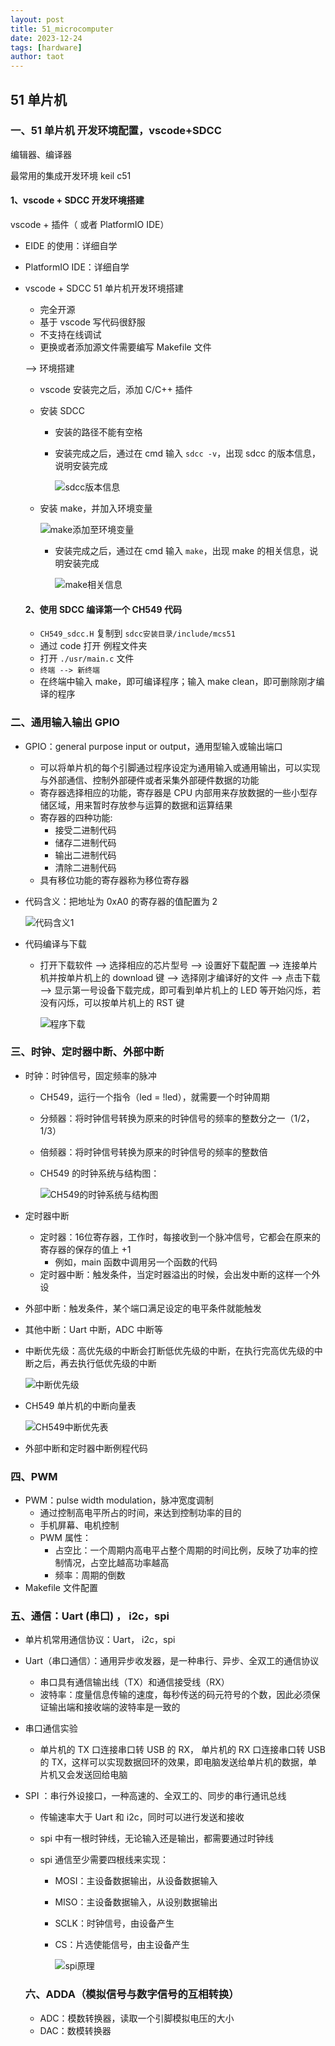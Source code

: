 ```yaml
---
layout: post
title: 51_microcomputer
date: 2023-12-24
tags: [hardware]
author: taot
---
```


## 51 单片机

### 一、51 单片机 开发环境配置，vscode+SDCC

编辑器、编译器

最常用的集成开发环境 keil c51

#### 1、vscode + SDCC 开发环境搭建

vscode + 插件（ 或者 PlatformIO IDE）

* EIDE 的使用：详细自学

* PlatformIO IDE：详细自学

* vscode + SDCC 51 单片机开发环境搭建

    *   完全开源
    *   基于 vscode 写代码很舒服
    *   不支持在线调试
    *   更换或者添加源文件需要编写 Makefile 文件

    --> 环境搭建

    * vscode 安装完之后，添加 C/C++ 插件

    * 安装 SDCC

        * 安装的路径不能有空格

        * 安装完成之后，通过在 cmd 输入 `sdcc -v`，出现 sdcc 的版本信息，说明安装完成

            ![sdcc版本信息](https://image-hosting-taot.oss-cn-shanghai.aliyuncs.com/markdown-image202302110148257.png)

            

    * 安装 make，并加入环境变量

        ![make添加至环境变量](https://image-hosting-taot.oss-cn-shanghai.aliyuncs.com/markdown-image202302110153235.png)

        * 安装完成之后，通过在 cmd 输入 `make`，出现 make 的相关信息，说明安装完成

            ![make相关信息](https://image-hosting-taot.oss-cn-shanghai.aliyuncs.com/markdown-image202302110157273.png)

    #### 2、使用 SDCC 编译第一个 CH549 代码

    *   `CH549_sdcc.H` 复制到 `sdcc安装目录/include/mcs51`
    *   通过 code 打开 例程文件夹
    *   打开 `./usr/main.c` 文件
    *   `终端 --> 新终端`
    *   在终端中输入 make，即可编译程序；输入 make clean，即可删除刚才编译的程序

### 二、通用输入输出 GPIO

* GPIO：general purpose input or output，通用型输入或输出端口

    *   可以将单片机的每个引脚通过程序设定为通用输入或通用输出，可以实现与外部通信、控制外部硬件或者采集外部硬件数据的功能
    *   寄存器选择相应的功能，寄存器是 CPU 内部用来存放数据的一些小型存储区域，用来暂时存放参与运算的数据和运算结果
    *   寄存器的四种功能:
        *   接受二进制代码
        *   储存二进制代码
        *   输出二进制代码
        *   清除二进制代码
    *   具有移位功能的寄存器称为移位寄存器

* 代码含义：把地址为 0xA0  的寄存器的值配置为 2

    ![代码含义1](https://image-hosting-taot.oss-cn-shanghai.aliyuncs.com/markdown-image202302120114466.png)

* 代码编译与下载

    * 打开下载软件 --> 选择相应的芯片型号 --> 设置好下载配置 --> 连接单片机并按单片机上的 download 键 --> 选择刚才编译好的文件 --> 点击下载 --> 显示第一号设备下载完成，即可看到单片机上的 LED 等开始闪烁，若没有闪烁，可以按单片机上的 RST 键

        ![程序下载](https://image-hosting-taot.oss-cn-shanghai.aliyuncs.com/markdown-image202302120132418.png)

### 三、时钟、定时器中断、外部中断

* 时钟：时钟信号，固定频率的脉冲

    * CH549，运行一个指令（led = !led），就需要一个时钟周期

    * 分频器：将时钟信号转换为原来的时钟信号的频率的整数分之一（1/2， 1/3）

    * 倍频器：将时钟信号转换为原来的时钟信号的频率的整数倍

    * CH549  的时钟系统与结构图：

        ![CH549的时钟系统与结构图](https://image-hosting-taot.oss-cn-shanghai.aliyuncs.com/markdown-image202302120139701.png)

* 定时器中断

    *   定时器：16位寄存器，工作时，每接收到一个脉冲信号，它都会在原来的寄存器的保存的值上 +1 
        *   例如，main 函数中调用另一个函数的代码
    *   定时器中断：触发条件，当定时器溢出的时候，会出发中断的这样一个外设

* 外部中断：触发条件，某个端口满足设定的电平条件就能触发

* 其他中断：Uart 中断，ADC 中断等

* 中断优先级：高优先级的中断会打断低优先级的中断，在执行完高优先级的中断之后，再去执行低优先级的中断

    ![中断优先级](https://image-hosting-taot.oss-cn-shanghai.aliyuncs.com/markdown-image202302120149918.png)

* CH549 单片机的中断向量表

    ![CH549中断优先表](https://image-hosting-taot.oss-cn-shanghai.aliyuncs.com/markdown-image202302120151666.png)

* 外部中断和定时器中断例程代码

### 四、PWM

*   PWM：pulse width modulation，脉冲宽度调制
    *   通过控制高电平所占的时间，来达到控制功率的目的
    *   手机屏幕、电机控制
    *   PWM 属性：
        *   占空比：一个周期内高电平占整个周期的时间比例，反映了功率的控制情况，占空比越高功率越高
        *   频率：周期的倒数
*   Makefile 文件配置

### 五、通信：Uart (串口) ， i2c，spi

* 单片机常用通信协议：Uart， i2c，spi

* Uart（串口通信）：通用异步收发器，是一种串行、异步、全双工的通信协议

    *   串口具有通信输出线（TX）和通信接受线（RX）
    *   波特率：度量信息传输的速度，每秒传送的码元符号的个数，因此必须保证输出端和接收端的波特率是一致的

* 串口通信实验

    *   单片机的 TX 口连接串口转 USB 的 RX， 单片机的 RX 口连接串口转 USB 的 TX，这样可以实现数据回环的效果，即电脑发送给单片机的数据，单片机又会发送回给电脑

* SPI ：串行外设接口，一种高速的、全双工的、同步的串行通讯总线

    * 传输速率大于 Uart 和 i2c，同时可以进行发送和接收

    * spi 中有一根时钟线，无论输入还是输出，都需要通过时钟线

    * spi 通信至少需要四根线来实现：

        * MOSI：主设备数据输出，从设备数据输入

        * MISO：主设备数据输入，从设别数据输出

        * SCLK：时钟信号，由设备产生

        * CS：片选使能信号，由主设备产生

            ![spi原理](https://image-hosting-taot.oss-cn-shanghai.aliyuncs.com/markdown-image202302130154591.png)

    ### 六、ADDA（模拟信号与数字信号的互相转换）

    *   ADC：模数转换器，读取一个引脚模拟电压的大小
    *   DAC：数模转换器